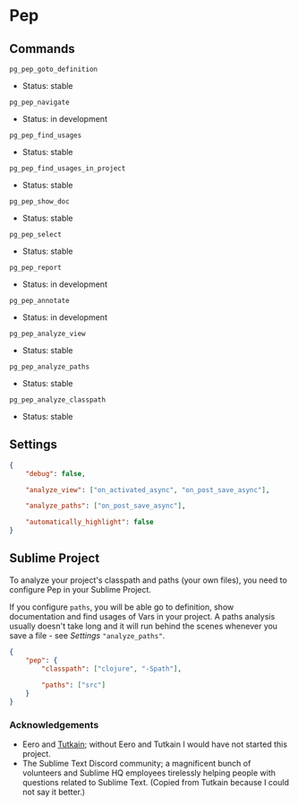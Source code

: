 # Pep

## Commands

`pg_pep_goto_definition`
- Status: stable

`pg_pep_navigate`
- Status: in development

`pg_pep_find_usages`
- Status: stable

`pg_pep_find_usages_in_project`
- Status: stable

`pg_pep_show_doc`
- Status: stable

`pg_pep_select`
- Status: stable

`pg_pep_report`
- Status: in development

`pg_pep_annotate`
- Status: in development

`pg_pep_analyze_view`
- Status: stable

`pg_pep_analyze_paths`
- Status: stable

`pg_pep_analyze_classpath`
- Status: stable

## Settings

```json
{
    "debug": false,

    "analyze_view": ["on_activated_async", "on_post_save_async"],

    "analyze_paths": ["on_post_save_async"],

    "automatically_highlight": false
}
```

## Sublime Project

To analyze your project's classpath and paths (your own files), you need to configure Pep in your Sublime Project.

If you configure `paths`, you will be able go to definition, show documentation and find usages of Vars in your project.
A paths analysis usually doesn't take long and it will run behind the scenes whenever you save a file - see *Settings* `"analyze_paths"`.

```json
{
    "pep": {
        "classpath": ["clojure", "-Spath"],
        
        "paths": ["src"]
    }
}
```


### Acknowledgements
- Eero and [Tutkain](https://github.com/eerohele/Tutkain); without Eero and Tutkain I would have not started this project.
- The Sublime Text Discord community; a magnificent bunch of volunteers and Sublime HQ employees tirelessly helping people with questions related to Sublime Text. (Copied from Tutkain because I could not say it better.)
